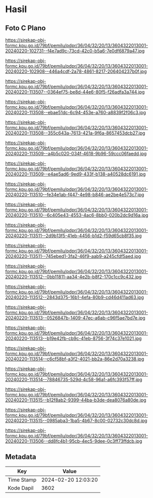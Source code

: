 # Hasil

## Foto C Plano

https://sirekap-obj-formc.kpu.go.id/79bf/pemilu/pdpr/36/04/32/20/13/3604322013001-20240220-102731--f4e7ad9c-73cd-42c0-b5a6-7e0df6879a47.jpg

https://sirekap-obj-formc.kpu.go.id/79bf/pemilu/pdpr/36/04/32/20/13/3604322013001-20240220-102908--446a4cdf-2a78-4861-8217-206404237b0f.jpg

https://sirekap-obj-formc.kpu.go.id/79bf/pemilu/pdpr/36/04/32/20/13/3604322013001-20240220-113507--0364ef75-be8d-44e6-80f5-f26adfa3a744.jpg

https://sirekap-obj-formc.kpu.go.id/79bf/pemilu/pdpr/36/04/32/20/13/3604322013001-20240220-113508--ebae51dc-6c94-453e-a760-a8839f2f06c3.jpg

https://sirekap-obj-formc.kpu.go.id/79bf/pemilu/pdpr/36/04/32/20/13/3604322013001-20240220-113508--355c643a-7613-421a-9f6a-8657453dcb27.jpg

https://sirekap-obj-formc.kpu.go.id/79bf/pemilu/pdpr/36/04/32/20/13/3604322013001-20240220-113509--a4b5c020-034f-4618-9b96-59ccc06faedd.jpg

https://sirekap-obj-formc.kpu.go.id/79bf/pemilu/pdpr/36/04/32/20/13/3604322013001-20240220-113509--e4ae5ad6-9ed9-433f-b138-a40528dc6191.jpg

https://sirekap-obj-formc.kpu.go.id/79bf/pemilu/pdpr/36/04/32/20/13/3604322013001-20240220-113510--fe34e1ab-f447-4e98-b846-ae2be4e573c7.jpg

https://sirekap-obj-formc.kpu.go.id/79bf/pemilu/pdpr/36/04/32/20/13/3604322013001-20240220-113510--6c405e43-4553-4ac6-8bb0-020b2dc9d16a.jpg

https://sirekap-obj-formc.kpu.go.id/79bf/pemilu/pdpr/36/04/32/20/13/3604322013001-20240220-113511--2d9b13f5-41eb-4456-b1d2-f59d65cb8f35.jpg

https://sirekap-obj-formc.kpu.go.id/79bf/pemilu/pdpr/36/04/32/20/13/3604322013001-20240220-113511--745ebed1-3fa2-46f9-aab9-a245cfdf5aed.jpg

https://sirekap-obj-formc.kpu.go.id/79bf/pemilu/pdpr/36/04/32/20/13/3604322013001-20240220-113512--0bb11811-aa34-4e2b-b8f2-170c1cc9c432.jpg

https://sirekap-obj-formc.kpu.go.id/79bf/pemilu/pdpr/36/04/32/20/13/3604322013001-20240220-113512--2843d375-16b1-4efa-80b9-cd46d411ad63.jpg

https://sirekap-obj-formc.kpu.go.id/79bf/pemilu/pdpr/36/04/32/20/13/3604322013001-20240220-113513--0526847b-1409-47ec-a6ab-c96f5ae7bd7e.jpg

https://sirekap-obj-formc.kpu.go.id/79bf/pemilu/pdpr/36/04/32/20/13/3604322013001-20240220-113513--b19e42fb-cb9c-41eb-8756-3f74c37e1021.jpg

https://sirekap-obj-formc.kpu.go.id/79bf/pemilu/pdpr/36/04/32/20/13/3604322013001-20240220-113514--c6cf58bf-a3f2-4021-bb2a-86e2d70a3238.jpg

https://sirekap-obj-formc.kpu.go.id/79bf/pemilu/pdpr/36/04/32/20/13/3604322013001-20240220-113514--78846735-529d-4c58-96a1-a6fc393f57ff.jpg

https://sirekap-obj-formc.kpu.go.id/79bf/pemilu/pdpr/36/04/32/20/13/3604322013001-20240220-113515--b12f8ab2-9399-44ba-b3de-dea8076a80de.jpg

https://sirekap-obj-formc.kpu.go.id/79bf/pemilu/pdpr/36/04/32/20/13/3604322013001-20240220-113515--0985aba3-1ba5-4b67-8c00-02732c30dc8d.jpg

https://sirekap-obj-formc.kpu.go.id/79bf/pemilu/pdpr/36/04/32/20/13/3604322013001-20240220-113506--dd8fc4b1-95cb-4ec5-9dee-0c3ff73ffdcb.jpg


## Metadata

| Key        | Value               |
| ---------- | ------------------- |
| Time Stamp | 2024-02-20 12:03:20 |
| Kode Dapil | 3602                |




